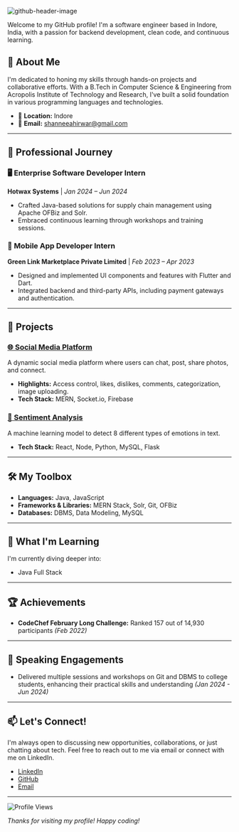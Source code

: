 ![github-header-image](https://github.com/user-attachments/assets/03518f8f-472a-4940-b0a5-8642fd9d4373)

Welcome to my GitHub profile! I'm a software engineer based in Indore, India, with a passion for backend development, clean code, and continuous learning.

## 🌟 About Me

I'm dedicated to honing my skills through hands-on projects and collaborative efforts. With a B.Tech in Computer Science & Engineering from Acropolis Institute of Technology and Research, I've built a solid foundation in various programming languages and technologies.

- 📍 **Location:** Indore
- 📧 **Email:** [shanneeahirwar@gmail.com](mailto:shanneeahirwar@gmail.com)

---

## 💼 Professional Journey

### 🖥️ Enterprise Software Developer Intern
**Hotwax Systems** | *Jan 2024 – Jun 2024*
- Crafted Java-based solutions for supply chain management using Apache OFBiz and Solr.
- Embraced continuous learning through workshops and training sessions.

### 📱 Mobile App Developer Intern
**Green Link Marketplace Private Limited** | *Feb 2023 – Apr 2023*
- Designed and implemented UI components and features with Flutter and Dart.
- Integrated backend and third-party APIs, including payment gateways and authentication.

---

## 🚀 Projects

### [🌐 Social Media Platform](https://flexi-media.onrender.com)
A dynamic social media platform where users can chat, post, share photos, and connect.
- **Highlights:** Access control, likes, dislikes, comments, categorization, image uploading.
- **Tech Stack:** MERN, Socket.io, Firebase

### [🧠 Sentiment Analysis](https://github.com/shannee-07/Sentiment-Analysis-Major-Project)
A machine learning model to detect 8 different types of emotions in text.
- **Tech Stack:** React, Node, Python, MySQL, Flask

---

## 🛠️ My Toolbox

- **Languages:** Java, JavaScript
- **Frameworks & Libraries:** MERN Stack, Solr, Git, OFBiz
- **Databases:** DBMS, Data Modeling, MySQL

---

## 🌱 What I'm Learning

I'm currently diving deeper into:
- Java Full Stack
---

## 🏆 Achievements

- **CodeChef February Long Challenge:** Ranked 157 out of 14,930 participants *(Feb 2022)*

---

## 🎤 Speaking Engagements

- Delivered multiple sessions and workshops on Git and DBMS to college students, enhancing their practical skills and understanding *(Jan 2024 - Jun 2024)*

---

## 📫 Let's Connect!

I'm always open to discussing new opportunities, collaborations, or just chatting about tech. Feel free to reach out to me via email or connect with me on LinkedIn.

- [LinkedIn](https://linkedin.com/in/shannee-ahirwar)
- [GitHub](https://github.com/shannee-07)
- [Email](mailto:shanneeahirwar@gmail.com)

---

![Profile Views](https://komarev.com/ghpvc/?username=shannee-07&color=blue)

*Thanks for visiting my profile! Happy coding!*
